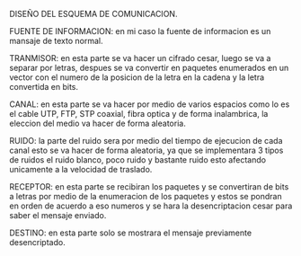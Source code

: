 DISEÑO DEL ESQUEMA DE COMUNICACION.

FUENTE DE INFORMACION: en mi caso la fuente de informacion es un mansaje de texto normal.

TRANMISOR: en esta parte se va hacer un cifrado cesar, luego se va a separar por letras, despues se va convertir en paquetes enumerados en un vector con el numero de la posicion de la letra en la cadena y la letra convertida en bits.

CANAL: en esta parte se va hacer por medio de varios espacios como lo es el cable UTP, FTP, STP coaxial, fibra optica y de forma inalambrica, la eleccion del medio va hacer de forma aleatoria.

RUIDO: la parte del ruido sera por medio del tiempo de ejecucion de cada canal esto se va hacer de forma aleatoria, ya que se implementara 3 tipos de ruidos el ruido blanco, poco ruido y bastante ruido esto afectando unicamente a la velocidad de traslado.

RECEPTOR: en esta parte se recibiran los paquetes y se convertiran de bits a letras por medio de la enumeracion de los paquetes y estos se pondran en orden de acuerdo a eso numeros y se hara la desencriptacion cesar para saber el mensaje enviado.

DESTINO: en esta parte solo se mostrara el mensaje previamente desencriptado.

